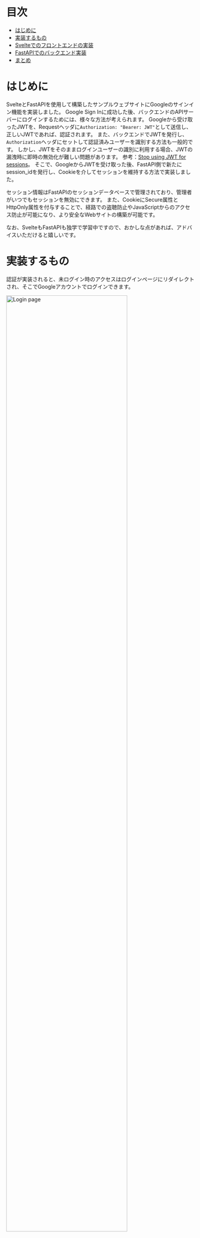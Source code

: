 目次
=================

* [はじめに](#はじめに)
* [実装するもの](#実装するもの)
* [Svelteでのフロントエンドの実装](#svelteでのフロントエンドの実装)
* [FastAPIでのバックエンド実装](#fastapiでのバックエンド実装)
* [まとめ](#まとめ)

# はじめに

SvelteとFastAPIを使用して構築したサンプルウェブサイトにGoogleのサインイン機能を実装しました。
Google Sign Inに成功した後、バックエンドのAPIサーバーにログインするためには、様々な方法が考えられます。
Googleから受け取ったJWTを、Requestヘッダに`Authorization: "Bearer: JWT"`として送信し、正しいJWTであれば、認証されます。
また、バックエンドでJWTを発行し、`Authorization`ヘッダにセットして認証済みユーザーを識別する方法も一般的です。
しかし、JWTをそのままログインユーザーの識別に利用する場合、JWTの漏洩時に即時の無効化が難しい問題があります。
参考：[Stop using JWT for sessions](http://cryto.net/~joepie91/blog/2016/06/13/stop-using-jwt-for-sessions/)。
そこで、GoogleからJWTを受け取った後、FastAPI側で新たにsession_idを発行し、Cookieを介してセッションを維持する方法で実装しました。

セッション情報はFastAPIのセッションデータベースで管理されており、管理者がいつでもセッションを無効にできます。
また、CookieにSecure属性とHttpOnly属性を付与することで、経路での盗聴防止やJavaScriptからのアクセス防止が可能になり、より安全なWebサイトの構築が可能です。

なお、SvelteもFastAPIも独学で学習中ですので、おかしな点があれば、アドバイスいただけると嬉しいです。

# 実装するもの

認証が実装されると、未ログイン時のアクセスはログインページにリダイレクトされ、そこでGoogleアカウントでログインできます。

<a href="https://raw.githubusercontent.com/ktaka-ccmp/google-oauth2-example/v2.1.1/images/AuthLogin3-2.png"
target="_blank">
<img src="https://raw.githubusercontent.com/ktaka-ccmp/google-oauth2-example/v2.1.1/images/AuthLogin3-2.png"
width="80%" alt="Login page" title="Login page">
</a>

Customerページは、認証に成功した場合にのみ表示できます。

<a href="https://raw.githubusercontent.com/ktaka-ccmp/google-oauth2-example/v2.1.1/images/AuthCustomer.png"
target="_blank">
<img src="https://raw.githubusercontent.com/ktaka-ccmp/google-oauth2-example/v2.1.1/images/AuthCustomer.png"
width="80%" alt="Customer page for authenticated users" title="Customer page for authenticated users">
</a>

FastAPIではSwagger UIによるドキュメントページが自動生成されます。

<a href="https://raw.githubusercontent.com/ktaka-ccmp/google-oauth2-example/v2.1.1/images/fastapi01.png"
target="_blank">
<img src="https://raw.githubusercontent.com/ktaka-ccmp/google-oauth2-example/v2.1.1/images/fastapi01.png"
width="80%" alt="FastAPI OpenAPI doc page" title="FastAPI OpenAPI doc page">
</a>

# Svelteでのフロントエンドの実装

Svelteを使用してフロントエンドを実装します。
バックエンドからcustomerデータを取得し、テーブル表示するページにGoogle OAuth2を利用した認証機能を実装します。

Google Sign Inに成功し、取得したJWTをバックエンドのAPIサーバーに送信します。
バックエンド側では、JWTをベリファイしユーザーアカウントを作成し、session_idをCookieにセットしてレスポンスを返信します。
これ以降、バックエンドへのリクエスト時には、常にCookieにsession_idをセットして送信します。

実装したコードは以下のリポジトリにあります。

* [frontend-svelteのコード](https://github.com/ktaka-ccmp/google-oauth2-example/tree/v2.1.1/google-oauth/frontend-svelte)

ログイン機能の実装ポイントを以下に説明します。

## ルーティング

svelete-routingを利用し、以下のようにルーティングを設定します。

* **/customer**: Customerコンポーネントを表示します。
* **/login**: LoginPageコンポーネントを表示します。

`App.svelte`のサンプルコードは次の通りです。

```svelte
<script>
  import { Router, Link, Route } from "svelte-routing";
  import Top from "./components/Top.svelte";
  import Customer from "./components/Customer.svelte";
  import NoMatch from "./components/NoMatch.svelte";
  import LoginPage from "./components/LoginPage.svelte";

  export let url = "";
</script>

<div class="container-sm">
  <Router {url}>
    <nav>
      <table class="table-borderless table-responsive">
        <tbody>
          <tr><td><Link to="/">Top</Link></td></tr>
          <tr><td><Link to="/customer">Customer</Link></td></tr>
        </tbody>
      </table>
    </nav>

    <div>
      <Route path="/"><Top /></Route>
      <Route path="/customer"><Customer /></Route>
      <Route path="/login"><LoginPage /></Route>
      <Route path="*"><NoMatch /></Route>
    </div>
  </Router>
</div>
```

## ログインページ

GoogleのSign Inボタンを表示し、OneTapインターフェースも利用します。
GoogleでSign In後、コールバックファンクション`backendAuth`を呼び出します。
`backendAuth`では、Google Sign Inで得られたレスポンスを`http://localhost/api/login`に送信します。
レスポンスにはJWTトークンが含まれます。
バックエンドでのログインが成功した場合、直前にいたページにリダイレクトします。
失敗した場合、エラー処理が行われ、再度ログインページにリダイレクトされます。

`LoginPage.svelte`のサンプルコードは次の通りです。

```svelte
<script>
  import { onMount } from "svelte";
  import { apiAxios } from "../lib/apiAxios";
  import { useLocation, navigate } from "svelte-routing";
  import { jwtDecode } from "jwt-decode";

  let location = useLocation();
  let origin = $location.state?.from;

  const backendAuth = (response) => {
    const data = JSON.stringify(response, null, 2);
    console.log("JWT fed to backendAuth:\n", data);

    apiAxios
      .post(`/api/login/`, data)
      .then((res) => {
        console.log("Navigate back to: ", origin);
        navigate(origin, { replace: true });
      })
      .catch((error) => {
        console.log("backendAuth failed. Redirecting to /login... ");
      });
  };
  const onLogin = backendAuth;

  onMount(() => {

    google.accounts.id.initialize({
      /* global google */
      client_id: import.meta.env.VITE_APP_GOOGLE_OAUTH2_CLIENT_ID,
      callback: (r) => onLogin(r),
      ux_mode: "popup",
      //	    ux_mode: "redirect",
    });

    google.accounts.id.renderButton(document.getElementById("signInDiv"), {
      theme: "filled_blue",
      size: "large",
      shape: "circle",
    });

    google.accounts.id.prompt();
  });
</script>

<main>
  <h2>Login page</h2>
  <div id="signInDiv"></div>
</main>
```

## axiosインスタンスのセットアップ

`withCredentials: true`をセットすることでaxiosはCookieを送信するようになります。
axiosのinterceptorsでエラー処理を行い、バックエンドから`401 Unauthorized`、`403 Forbidden`が返ってきた場合、`/login`へリダイレクトします。

`apiAxios.js`のサンプルコードは次の通りです。

```javascript
import axios from "axios";
import { navigate } from "svelte-routing";

export const apiAxios = axios.create({
  baseURL: `${import.meta.env.VITE_APP_API_SERVER}`,
  withCredentials: true,
});

apiAxios.interceptors.response.use(
  (response) => {
    return response;
  },
  (error) => {
    if (error.response.status === 401 || error.response.status === 403) {
      console.log(
        "apiAxios failed. Redirecting to /login... from",
        location.pathname
      );
      navigate("/login", { state: { from: location.pathname }, replace: true });
    }
    return Promise.reject(error);
  }
);
```

## LogoutButtonコンポーネント

Logoutボタンを表示するコンポーネントです。
onMount時に、バックエンドサーバにアクセスし、ログインしているユーザーの情報を取得します。
Cookieにsession_idが無い場合、すなわち未ログインの場合にはユーザー情報取得に失敗し、apiAxios.interceptorのエラー処理により、`/login`ページにリダイレクトされます。

```svelte
<script>
  import { onMount } from "svelte";
  import { apiAxios } from "../lib/apiAxios.js";

  let user;

  onMount(() => {
    console.log("Logout Component Mounted");
    getUser();
  });

  const handleLogout = () => {
    user = null;
    apiAxios
      .get(`/api/logout/`)
      .then((res) => {
        console.log("backendLogout", res);
        getUser();
      })
      .catch((error) => console.log("Logout failed: ", error));
  };

  const getUser = () => {
    apiAxios
      .get(`/api/user/`)
      .then((res) => {
        user = res.data;
        console.log("getUser: user:", user);
      })
      .catch((error) => console.log("getUser failed: ", error.response));
  };

  const onLogout = handleLogout;
</script>

<div>
  Authenticated as {user?.username} &nbsp;
  <button type="button" on:click={onLogout}>Sign Out</button>
</div>
```

## Customerコンポーネント

バックエンドサーバからデータを取得し、テーブル表示するコンポーネントです。`LogoutButton` コンポーネントがページ内に配置されているので、未ログインの場合には、`/login` ページにリダイレクトされます。

```svelte
<script>
  import { onMount } from "svelte";
  import { apiAxios } from "../lib/apiAxios";
  import LogoutButton from "./LogoutButton.svelte";

  let customers = [];
  let Loading = true;

  onMount(async () => {
    await new Promise((r) => setTimeout(r, 1000));
    apiAxios
      .get(`/api/customer/`)
      .then((res) => (customers = res.data.results))
      .catch((error) => console.log(error))
      .finally(() => Loading = false);
  });
</script>

<LogoutButton />
<h2>This is Customer.</h2>

{#if Loading}
  <p>Loading ...</p>
{:else}
  <div class="table-responsive">
    <table class="table table-bordered table-hover table-striped">
      <thead class="table-light">
        <tr>
          <th>id</th>
          <th>name</th>
          <th>email</th>
        </tr>
      </thead>
      <tbody>
        {#each customers as cs}
          <tr>
            <td>{cs.id}</td>
            <td>{cs.name}</td>
            <td>{cs.email}</td>
          </tr>
        {/each}
      </tbody>
    </table>
  </div>
{/if}
```

# FastAPIでのバックエンド実装

FastAPIを使用して、バックエンドのAPIサーバを実装します。
フロントエンドから受け取ったJWTを検証し、ユーザーアカウントを作成して、session_idを発行しセッションデータベースに登録します。
作成したsession_idをCookieにセットしてレスポンスを返信します。
受け取ったJWTに対応するユーザーがデータベースに存在しない場合、新たにユーザーを作成します。

認証で保護されたエンドポイントへのリクエストを受け取った場合、Cookieにセットされたsession_idとセッションデータベースを照合し、有効なセッション情報が存在している場合のみ、要求されたデータを返信します。

実装したコードは以下のリポジトリにあります。

* [backend-fastapiのコード](https://github.com/ktaka-ccmp/google-oauth2-example/tree/v2.1.1/google-oauth/backend-fastapi)

ログイン機能の実装ポイントについて以下に説明します。

## /api/loginエンドポイント

フロントエンドからJWTを受け取り、Googleの公開証明書を使用してJWTを検証します。
検証に成功すると、JWT内のemailアドレスを使用してユーザーデータベースにユーザーを登録します。
新しく作成したユーザーの情報とsession_idをセッションデータベースに登録し、Cookieにsession_idをセットしてレスポンスを返します。

auth/auth.py
```
async def VerifyToken(jwt: str):
    try:
        idinfo = id_token.verify_oauth2_token(
            jwt,
            requests.Request(),
            settings.google_oauth2_client_id)
    except ValueError:
        print("Error: Failed to validate JWT token with GOOGLE_OAUTH2_CLIENT_ID=" + settings.google_oauth2_client_id +".")
        return None

    print("idinfo: ", idinfo)
    return idinfo

@router.post("/login")
async def login(request: Request, response: Response, ds: Session = Depends(get_db), cs: Session = Depends(get_cache)):
    body = await request.body()
    jwt = json.loads(body)["credential"]
    if jwt == None:
        return  Response("Error: No JWT found")
    print("JWT token: " + jwt)

    idinfo = await VerifyToken(jwt)
    if not idinfo:
        print("Error: Failed to validate JWT token")
        return  Response("Error: Failed to validate JWT token")

    user = await GetOrCreateUser(idinfo, ds)

    if user:
        user_dict = get_user_by_name(user.name, ds)
        if not user_dict:
            raise HTTPException(status_code=HTTP_500_INTERNAL_SERVER_ERROR, detail="Error: User not exist in User table in DB.")
        user = UserBase(**user_dict)
        session_id = create_session(user, cs)
        response.set_cookie(
            key="session_id",
            value=session_id,
            httponly=True,
            max_age=1800,
            expires=1800,
        )
    else:
        return Response("Error: Auth failed")
    return {"Authenticated_as": user.name}
```

## アクティブユーザーを判別する関数

FastAPIが受け取ったリクエストのCookieからsession_idを取り出し、セッションデータベース内のエントリと一致すればログイン済みとみなします。
`get_current_active_user`では、disabledのフラグが立っていないか判別し、`get_admin_user`では、adminのフラグが立っているかどうか判別します。

auth/auth.py
```
async def get_current_user(ds: Session = Depends(get_db), cs: Session = Depends(get_cache), session_id: str = Depends(oauth2_scheme)):
    if not session_id:
        return None

    session = get_session_by_session_id(session_id, cs)
    if not session:
        return None

    username = session["name"]
    user_dict = get_user_by_name(username, ds)
    user=UserBase(**user_dict)

    if not user:
        raise HTTPException(
            status_code=status.HTTP_401_UNAUTHORIZED,
            detail="Invalid authentication credentials",
        )
    return user

async def get_current_active_user(current_user: User = Depends(get_current_user)):
    if not current_user:
        raise HTTPException(status_code=HTTP_401_UNAUTHORIZED, detail="NotAuthenticated")
    if current_user.disabled:
        raise HTTPException(status_code=HTTP_403_FORBIDDEN, detail="Inactive user")
    return current_user

async def get_admin_user(current_user: User = Depends(get_current_active_user)):
    print("CurrentUser: ", current_user)
    if not current_user.admin:
        raise HTTPException(status_code=HTTP_403_FORBIDDEN, detail="Admin Privilege Required")
    return current_user
```

## 各種エンドポイントの保護

`Depends(get_current_active_user)`により、`/api/user/`エンドポイントはログインユーザーのみがアクセスできます。

auth/auth.py
```
@router.get("/user/")
async def get_user(user: UserBase = Depends(get_current_active_user)):
    return {"username": user.name, "email": user.email,}
```

`customer/customer.py`で定義されたルートは認証済みユーザーのみ、`admin/user.py`で定義されたルートはAdminユーザーのみがアクセスできます。

main.py
```
import admin.debug, admin.user, auth.auth, auth.debug
import customer.customer

app = FastAPI()

app.include_router(
    customer.customer.router,
    prefix="/api",
    tags=["CustomerForAuthenticatedUser"],
    dependencies=[Depends(auth.auth.get_current_active_user)],
)

app.include_router(
    admin.user.router,
    prefix="/api",
    tags=["AdminOnly"],
    dependencies=[Depends(auth.auth.get_admin_user)],
)
```

# まとめ

SvelteとFastAPIを用いて構築したサンプルウェブサイトにGoogleのサインイン機能を実装しました。
GoogleからJWTを受け取った後、FastAPI側で新たにsession_idを発行し、Cookieを介してセッションを維持する方法で実装しました。
セッション情報はFastAPIのセッションデータベースで管理されており、いつでも管理者がセッションを無効にできます。
また、CookieにSecure属性とHttpOnly属性を付与することで、経路での盗聴防止やJavaScriptからのアクセス防止が可能になり、より安全なWebサイトの構築が可能です。
